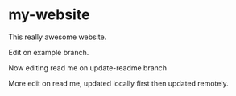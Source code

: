 # my-website
This really awesome website.

Edit on example branch.

Now editing read me on update-readme branch

More edit on read me, updated locally first then updated remotely.
